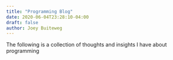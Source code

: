 ```yaml
---
title: "Programming Blog"
date: 2020-06-04T23:28:10-04:00
draft: false
author: Joey Buiteweg
---
```


The following is a collection of thoughts and insights I have about programming

